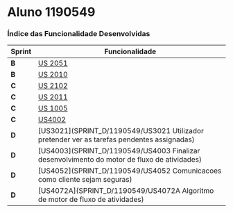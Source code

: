 **Aluno 1190549**
===============================


### Índice das Funcionalidade Desenvolvidas ###


| Sprint | Funcionalidade     |
|--------|--------------------|
| **B**  | [US 2051](docs/SPRINT_B/1190549/US2010 (Definir Niveis de criticidade)) |
| **B**  | [US 2010](docs/SPRINT_B/1190549/US2051 (Especificar novo colaborador)) |
|**C** |  [US 2102](docs/SPRINT_C/1190549/US2102 (Atribuir Criticidade a catálogo de serviços))|
|**C** |  [US 2011](docs/SPRINT_C/1190549/US2011 (Estado atual do motor de fluxo de atividades))|
|**C**|  [US 1005](docs/SPRINT_C/1190549/US1005 (Desenvolvimento da tarefa Manual))|
|**C**| [US4002](docs/SPRINT_C/1190549/US4002 (Motor de Fluxo de Atividades disponibilize, a pedido, os dados necessários às aplicações))
|**D**| [US3021](SPRINT_D/1190549/US3021 Utilizador pretender ver as tarefas pendentes assignadas)|
|**D**|  [US4003](SPRINT_D/1190549/US4003 Finalizar desenvolvimento do motor de fluxo de atividades)|
|**D**|  [US4052](SPRINT_D/1190549/US4052 Comunicacoes como cliente sejam seguras)|
|**D**| [US4072A](SPRINT_D/1190549/US4072A Algoritmo de motor de fluxo de atividades)|